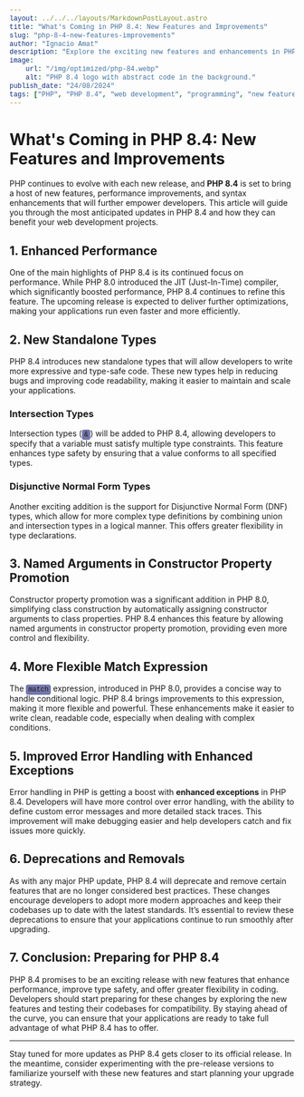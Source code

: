 ```yaml
---
layout: ../../../layouts/MarkdownPostLayout.astro
title: "What's Coming in PHP 8.4: New Features and Improvements"
slug: "php-8-4-new-features-improvements"
author: "Ignacio Amat"
description: "Explore the exciting new features and enhancements in PHP 8.4, including performance improvements, new syntax, and developer-friendly updates."
image:
    url: "/img/optimized/php-84.webp"
    alt: "PHP 8.4 logo with abstract code in the background."
publish_date: "24/08/2024"
tags: ["PHP", "PHP 8.4", "web development", "programming", "new features"]
---
```

# What's Coming in PHP 8.4: New Features and Improvements

PHP continues to evolve with each new release, and **PHP 8.4** is set to bring a host of new features, performance improvements, and syntax enhancements that will further empower developers. This article will guide you through the most anticipated updates in PHP 8.4 and how they can benefit your web development projects.

## 1. Enhanced Performance

One of the main highlights of PHP 8.4 is its continued focus on performance. While PHP 8.0 introduced the JIT (Just-In-Time) compiler, which significantly boosted performance, PHP 8.4 continues to refine this feature. The upcoming release is expected to deliver further optimizations, making your applications run even faster and more efficiently.

## 2. New Standalone Types

PHP 8.4 introduces new standalone types that will allow developers to write more expressive and type-safe code. These new types help in reducing bugs and improving code readability, making it easier to maintain and scale your applications.

### Intersection Types
Intersection types (`&`) will be added to PHP 8.4, allowing developers to specify that a variable must satisfy multiple type constraints. This feature enhances type safety by ensuring that a value conforms to all specified types.

### Disjunctive Normal Form Types
Another exciting addition is the support for Disjunctive Normal Form (DNF) types, which allow for more complex type definitions by combining union and intersection types in a logical manner. This offers greater flexibility in type declarations.

## 3. Named Arguments in Constructor Property Promotion

Constructor property promotion was a significant addition in PHP 8.0, simplifying class construction by automatically assigning constructor arguments to class properties. PHP 8.4 enhances this feature by allowing named arguments in constructor property promotion, providing even more control and flexibility.

## 4. More Flexible Match Expression

The `match` expression, introduced in PHP 8.0, provides a concise way to handle conditional logic. PHP 8.4 brings improvements to this expression, making it more flexible and powerful. These enhancements make it easier to write clean, readable code, especially when dealing with complex conditions.

## 5. Improved Error Handling with Enhanced Exceptions

Error handling in PHP is getting a boost with **enhanced exceptions** in PHP 8.4. Developers will have more control over error handling, with the ability to define custom error messages and more detailed stack traces. This improvement will make debugging easier and help developers catch and fix issues more quickly.

## 6. Deprecations and Removals

As with any major PHP update, PHP 8.4 will deprecate and remove certain features that are no longer considered best practices. These changes encourage developers to adopt more modern approaches and keep their codebases up to date with the latest standards. It’s essential to review these deprecations to ensure that your applications continue to run smoothly after upgrading.

## 7. Conclusion: Preparing for PHP 8.4

PHP 8.4 promises to be an exciting release with new features that enhance performance, improve type safety, and offer greater flexibility in coding. Developers should start preparing for these changes by exploring the new features and testing their codebases for compatibility. By staying ahead of the curve, you can ensure that your applications are ready to take full advantage of what PHP 8.4 has to offer.

---

Stay tuned for more updates as PHP 8.4 gets closer to its official release. In the meantime, consider experimenting with the pre-release versions to familiarize yourself with these new features and start planning your upgrade strategy.

<style>
    article p + h2 {
    font-size: 1.5em;
    font-weight: bold;
    margin-top: 1.5em;
  }

  article h2 + h1 {
    font-size: 2em;
    font-weight: bold;
    margin-top: 1.5em;
  }

    article {
        text-wrap: pretty;
    }
    
    article h3 {
    font-weight: bold;
      font-size: 1.5em;
      margin-top: 1.5em;
    }

article p {
    margin: 10px 0;
}

article ul, article ol {
    list-style-type: circle;
    margin: 10px 0 10px 20px;
}

article li h4 {
    /* add soft light font */
    font-weight: lighter;
    font-style: italic;
}

article blockquote {
    border-left: 4px solid #ddd;
    padding-left: 15px;
    color: #666;
    margin: 20px 0;
    font-style: italic;
}

code {
    background-color: #7477AC;
    padding: 2px 4px;
    border-radius: 4px;
    font-family: 'Courier New', Courier, monospace;
}

article p a {
      cursor: pointer;
  display: inline-flex;
  align-items: center;
  padding: 0.5rem 1rem; /* py-2 px-4 */
  font-size: 0.875rem; /* text-sm */
  font-weight: 500; /* font-medium */
  color: #1f2937; /* text-gray-900 */
  background-color: #ffffff; /* bg-white */
  border: 1px solid #e5e7eb; /* border border-gray-200 */
  border-radius: 0.5rem; /* rounded-lg */
  transition: all 0.2s ease-in-out; /* transition */
}

article p a:hover {
    background-color: #f3f4f6; /* hover:bg-gray-100 */
  color: rgba(234, 179, 8, 0.9); /* hover:text-yellow-500/90 */
}

article p a:focus {
    z-index: 10; /* focus:z-10 */
  outline: none; /* focus:outline-none */
  border-color: #e5e7eb; /* focus:ring-gray-200 */
  box-shadow: 0 0 0 2px #e5e7eb; /* focus:ring-2 */
  color: rgba(234, 179, 8, 0.9); /* focus:text-yellow-500/90 */
}

article code {
    padding: 2px 4px;
    border-radius: 4px;
    font-family: 'Courier New', Courier, monospace;
}

article pre {
    background-color: #f5f5f5;
    padding: 10px;
    border-radius: 4px;
    overflow-x auto;
}

@media (min-width: 601px) and (max-width: 1024px) {
    article {
        padding: 40px;
    }
}

@media (max-width: 600px) { 
    article {
      padding: 30px;
    }

 }
</style>
